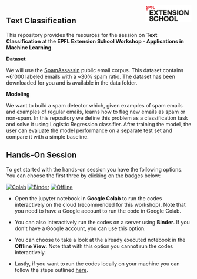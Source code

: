 <img src="../static/logo_red.png" width="125px" align="right">


## Text Classification

This repository provides the resources for the session on **Text Classification** at the **EPFL Extension School Workshop - Applications in Machine Learning**.

**Dataset**

We will use the [SpamAssassin](https://spamassassin.apache.org/) public email corpus. This dataset contains ~6'000 labeled emails with a ~30% spam ratio. The dataset has been downloaded for you and is available in the data folder. 

**Modeling**

We want to build a spam detector which, given examples of spam emails and examples of regular emails, learns how to flag new emails as spam or non-spam. In this repository we define this problem as a classification task and solve it using Logistic Regression classifier. After training the model, the user can evaluate the model performance on a separate test set and compare it with a simple baseline.

## Hands-On Session

To get started with the hands-on session you have the following options. You can choose the first three by clicking on the badges below:


[![Colab](https://colab.research.google.com/assets/colab-badge.svg)](https://colab.research.google.com/github/epfl-exts/amld24-applications-ML-workshop/blob/main/text_classification_case_study/Text_classification_interactive.ipynb) 
[![Binder](https://mybinder.org/badge_logo.svg)](https://mybinder.org/v2/gh/epfl-exts/amld24-applications-ML-workshop/5f07b71e2dd2b5ad3055a5d8187f291878adfe5c?urlpath=lab%2Ftree%2Ftext_classification_case_study%2FText_classification_interactive.ipynb)
[![Offline](https://img.shields.io/badge/Offline_View-Open-Blue.svg)](https://github.com/epfl-exts/amld24-applications-ML-workshop/blob/main/static/Text_classification_completed.ipynb)


- Open the jupyter notebook in **Google Colab** to run the codes interactively on the cloud (recommended for this workshop). Note that you need to have a Google account to run the code in Google Colab.

- You can also interactively run the codes on a server using **Binder**. If you don't have a Google account, you can use this option. 

- You can choose to take a look at the already executed notebook in the **Offline View**. Note that with this option you cannot run the codes interactively.

- Lastly, if you want to run the codes locally on your machine you can follow the steps outlined [here](https://github.com/epfl-exts/amld24-applications-ML-workshop/blob/main/README.md). 